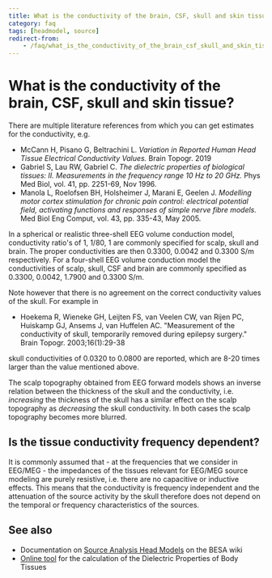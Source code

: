 ```yaml
---
title: What is the conductivity of the brain, CSF, skull and skin tissue?
category: faq
tags: [headmodel, source]
redirect-from:
    - /faq/what_is_the_conductivity_of_the_brain_csf_skull_and_skin_tissue/
---
```


# What is the conductivity of the brain, CSF, skull and skin tissue?

There are multiple literature references from which you can get estimates for the conductivity, e.g.

- McCann H, Pisano G, Beltrachini L. _Variation in Reported Human Head Tissue Electrical Conductivity Values._ Brain Topogr. 2019
- Gabriel S, Lau RW, Gabriel C. _The dielectric properties of biological tissues: II. Measurements in the frequency range 10 Hz to 20 GHz._ Phys Med Biol, vol. 41, pp. 2251-69, Nov 1996.
- Manola L, Roelofsen BH, Holsheimer J, Marani E, Geelen J. _Modelling motor cortex stimulation for chronic pain control: electrical potential field, activating functions and responses of simple nerve fibre models._ Med Biol Eng Comput, vol. 43, pp. 335-43, May 2005.

In a spherical or realistic  three-shell EEG volume conduction model, conductivity ratio's of 1, 1/80, 1 are commonly specified for scalp, skull and brain. The proper conductivities are then 0.3300, 0.0042 and 0.3300 S/m respectively. For a four-shell EEG volume conduction model the conductivities of scalp, skull, CSF and brain are commonly specified as 0.3300, 0.0042, 1.7900 and 0.3300 S/m.

Note however that there is no agreement on the correct conductivity values of the skull. For example in

- Hoekema R, Wieneke GH, Leijten FS, van Veelen CW, van Rijen PC, Huiskamp GJ, Ansems J, van Huffelen AC. "Measurement of the conductivity of skull, temporarily removed during epilepsy surgery." Brain Topogr. 2003;16(1):29-38

skull conductivities of 0.0320 to 0.0800 are reported, which are 8-20 times larger than the value mentioned above.

The scalp topography obtained from EEG forward models shows an inverse relation between the thickness of the skull and the conductivity, i.e. _increasing_ the thickness of the skull has a similar effect on the scalp topography as _decreasing_ the skull conductivity. In both cases the scalp topography becomes more blurred.

## Is the tissue conductivity frequency dependent?

It is commonly assumed that - at the frequencies that we consider in EEG/MEG - the impedances of the tissues relevant for EEG/MEG source modeling are purely resistive, i.e. there are no capacitive or inductive effects. This means that the conductivity is frequency independent and the attenuation of the source activity by the skull therefore does not depend on the temporal or frequency characteristics of the sources.

## See also

  * Documentation on [Source Analysis Head Models](http://wiki.besa.de/index.php?title=Source_Analysis_Head_Models) on the BESA wiki
  * [Online tool](http://niremf.ifac.cnr.it/tissprop/htmlclie/htmlclie.php) for the calculation of the Dielectric Properties of Body Tissues
